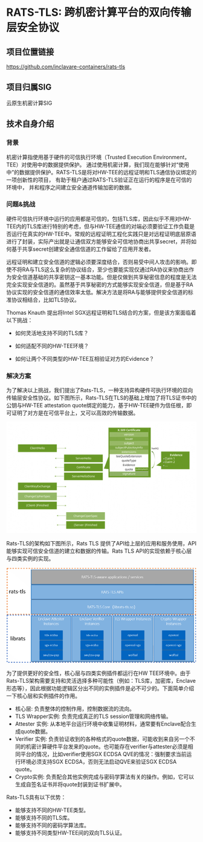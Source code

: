 # RATS-TLS: 跨机密计算平台的双向传输层安全协议

## 项目位置链接

https://github.com/inclavare-containers/rats-tls

## 项目归属SIG

云原生机密计算SIG

## 技术自身介绍

### 背景

机密计算指使用基于硬件的可信执行环境（Trusted Execution Environment，TEE）对使用中的数据提供保护。 通过使用机密计算，我们现在能够针对“使用中”的数据提供保护。RATS-TLS是将对HW-TEE的远程证明和TLS通信协议绑定的一项创新性的项目， 有助于租户通过RATS-TLS验证正在运行的程序是在可信的环境中， 并和程序之间建立安全通道传输加密的数据。

### 问题&挑战

硬件可信执行环境中运行的应用都是可信的，包括TLS库，因此似乎不用对HW-TEE内的TLS库进行特别的考虑，但与HW-TEE通信的对端必须要验证工作负载是否运行在真实的HW-TEE中。常规的远程证明工程化实践只是对远程证明底层原语进行了封装，实际产出就是让通信双方能够安全可信地协商出共享secret，并将如何基于共享secret创建安全通信信道的工作留给了应用开发者。

远程证明和建立安全信道的逻辑必须要深度结合，否则易受中间人攻击的影响。即使不将RA与TLS这么复杂的协议结合，至少也要能实现仅通过RA协议来协商出作为安全信道基础的共享密钥这一基本功能。但是仅做到共享秘密信息的程度是无法完全实现安全信道的。虽然基于共享秘密的方式能够实现安全信道，但是基于RA协议实现的安全信道的通信效率太低。解决方法是将RA与能够提供安全信道的标准协议相结合，比如TLS协议。

Thomas Knauth 提出将Intel SGX远程证明和TLS结合的方案，但是该方案面临着以下挑战：

- 如何灵活地支持不同的TLS库？

- 如何适配不同的HW-TEE环境？

- 如何让两个不同类型的HW-TEE互相验证对方的Evidence？

### 解决方案

为了解决以上挑战，我们提出了Rats-TLS，一种支持异构硬件可执行环境的双向传输层安全性协议。如下图所示，Rats-TLS在TLS的基础上增加了将TLS证书中的公钥与HW-TEE attestation quote绑定的能力，基于HW-TEE硬件为信任根，即可证明了对方是在可信平台上，又可以高效的传输数据。

![image.png](../materials/imgs/rats_tls_x509.png)

Rats-TLS的架构如下图所示，Rats TLS 提供了API给上层的应用和服务使用，API能够实现可信安全信道的建立和数据的传输。Rats TLS API的实现依赖于核心层与四类实例的实现。

![image.png](../materials/imgs/rats_tls_overview.png)

为了提供更好的安全性，核心层与四类实例插件都运行在HW TEE环境中。由于Rats-TLS架构需要支持和灵活选择多种可能性（例如：TLS库，加密库，Enclave形态等），因此根据功能逻辑区分出不同的实例插件是必不可少的。下面简单介绍一下核心层和实例插件的作用。

- 核心层: 负责整体的控制作用，控制数据流的流向。
- TLS Wrapper实例: 负责完成真正的TLS session管理和网络传输。
- Attester 实例: 从本地平台运行环境中收集证明材料，通常要有Enclave配合生成quote数据。
- Verifier 实例: 负责验证收到的各种格式的quote数据，可能收到来自另一个不同的机密计算硬件平台发来的quote。也可能存在verifier与attester必须是相同平台的情况，比如verifier使用SGX ECDSA QVE的情况：强制要求当前运行环境必须支持SGX ECDSA，否则无法启动QVE来验证SGX ECDSA quote。
- Crypto实例: 负责配合其他实例完成与密码学算法有关的操作。例如，它可以生成自签名证书并将quote封装到证书扩展中。

Rats-TLS具有以下优势：
- 能够支持不同的HW-TEE类型。
- 能够支持不同的TLS库。
- 能够支持不同的密码学算法库。
- 能够支持不同类型HW-TEE间的双向TLS认证。
